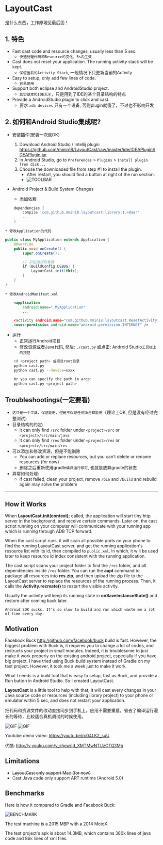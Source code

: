 # LayoutCast
是什么东西，工作原理见最后面！

## 1. 特色
* Fast cast code and resource changes, usually less than 5 sec.
	* `快速处理代码和Resource的变化，5s内生效`
* Cast does not reset your application. The running activity stack will be kept.
	* `保留当前的Activity Stack`, 一般情况下只更新当前的Activity
* Easy to setup, only add few lines of code.
	* `容易使用`
* Support both eclipse and AndroidStudio project.
	* `其实基本和IDE无关`，只是用到了IDE的某个目录结构的特点
* Provide a AndroidStudio plugin to click and cast.
	* 要求 `adb devices` 只有一个设备, 否则plugin就傻了，不过也不影响开发


## 2. 如何和Android Studio集成呢?

* 安装插件(安装一次就OK)
	1. Download Android Studio / Intellij plugin <https://github.com/mmin18/LayoutCast/raw/master/ide/IDEAPlugin/IDEAPlugin.jar>
	2. In Android Studio, go to `Preferences` > `Plugins` > `Install plugin from disk...`
	3. Choose the downloaded file from step #1 to install the plugin.
		* After restart, you should find a button at right of the run section: 
		* ![TOOLBAR](images/sc_toolbar.png)

* Android Project & Build System Changes
	* 添加依赖
```gradle
	dependencies {
		compile 'com.github.mmin18.layoutcast:library:1.+@aar'
		...
	}
```

	* 修改Application的代码
```java
public class MyApplication extends Application {
    @Override
    public void onCreate() {
        super.onCreate();

		// 只在测试时有效
        if (BuildConfig.DEBUG) {
            LayoutCast.init(this);
        }
    }
}
```
	* 修改AndroidManifest.xml
```xml
    <application
        android:name=".MyApplication"
		...

	<activity android:name="com.github.mmin18.layoutcast.ResetActivity" />
    <uses-permission android:name="android.permission.INTERNET" />
```

* 运行
	* 正常运行Android项目
	* 修改资源或者Java代码, 然后: `./cast.py` 或点击: Android Studio`工具栏上的按钮`
```bash
	cd <project path> 或项目root目录
	python cast.py
    python cast.py --device=xxxx

	Or you can specify the path in args:
	python cast.py <project path>
```




## Troubleshootings(一定要看)
* `这只是一个工具，保证能用，但是不保证任何场合都能用`（理论上OK, 但是没有经过完整测试）
* 目录结构的约定:
	* It can only find `/src` folder under `<project>/src` or `<project>/src/main/java`
	* It can only find `/res` folder under `<project>/res` or `<project>/src/main/res`
* 可以添加和修改资源，但是不能删除
	* You can add or replace resources, but you can't delete or rename resources (for now)
	* 删除之后重新使用gradle`编译运行即可`, 也就是放弃gradle的状态
* 异常如何处理:
	* If cast failed, clean your project, remove `/bin` and `/build` and rebuild again may solve the problem

-----

## How it Works

When **LayoutCast.init(context);** called, the application will start tiny http server in the background, and receive certain commands. Later on, the cast script running on your computer will communicate with your running app which is running through ADB TCP forward.

When the cast script runs, it will scan all possible ports on your phone to find the running LayoutCast server, and get the running application's resource list with its id, then compiled to `public.xml`. In which, it will be used later to keep resource id index consistent with the running application.

The cast script scans your project folder to find the `/res` folder, and all dependencies inside `/res` folder. You can run the **aapt** command to package all resources into **res.zip**, and then upload the zip file to the LayoutCast server to replace the resources of the running process. Then, it calls the **Activity.recreate()** to restart the visible activity.

Usually the activity will keep its running state in **onSaveInstanceState()** and restore after coming back later.



`Android SDK sucks. It's so slow to build and run which waste me a lot of time every day.`

## Motivation

Facebook Buck <http://github.com/facebook/buck> build is fast. However, the biggest problem with Buck is, it requires you to change a lot of codes, and restructs your project in small modules. Indeed, it is troublesome to just make it work properly on the existing android project, especially if you have big project. I have tried using Buck build system instead of Gradle on my test project. However, it took me a week just to make it work.

What I needs is a build tool that is easy to setup, fast as Buck, and provide a Run button in Android Studio. So I created LayoutCast.

**LayoutCast** is a little tool to help with that, it will cast every changes in your Java source code or resources (including library project) to your phone or emulator within 5 sec, and does not restart your application.

把代码和资源文件的改动直接同步到手机上，应用不需要重启。省去了编译运行漫长的等待，比较适合真机调试的时候使用。

![GIF](images/cast_res.gif)
![GIF](images/cast_code.gif)

Youtube demo video: <https://youtu.be/rc04LK2_suU>

优酷: <http://v.youku.com/v_show/id_XMTMwNTUzOTQ3Mg>


## Limitations

- ~~LayoutCast only support Mac (for now)~~
- Cast Java code only support ART runtime (Android 5.0)

## Benchmarks

Here is how it compared to Gradle and Facebook Buck:

![BENCHMARK](images/benchmark1.png)

The test machine is a 2015 MBP with a 2014 MotoX.

The test project's apk is about 14.3MB, which contains 380k lines of java code and 86k lines of xml files.


